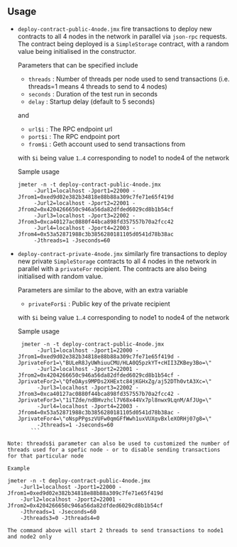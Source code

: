  ## Usage

 * `deploy-contract-public-4node.jmx` fire transactions to deploy new contracts to all 4 nodes in the network in parallel via `json-rpc` requests. The contract being deployed is a `SimpleStorage` contract, with a random value being initialised in the constructor.  
   
   Parameters that can be specified include  
     * `threads` : Number of threads per node used to send transactions (i.e. threads=1 means 4 threads to send to 4 nodes)  
     * `seconds` : Duration of the test run in seconds  
     * `delay` : Startup delay (default to 5 seconds)  
       
   and
   
     * `url$i` : The RPC endpoint url  
     * `port$i` : The RPC endpoint port  
     * `from$i` : Geth account used to send transactions from  
     
   with `$i` being value `1`..`4` corresponding to node1 to node4 of the network
        
   Sample usage
    ```shell script
    jmeter -n -t deploy-contract-public-4node.jmx 
         -Jurl1=localhost -Jport1=22000 -Jfrom1=0xed9d02e382b34818e88b88a309c7fe71e65f419d 
         -Jurl2=localhost -Jport2=22001 -Jfrom2=0x4204266650c946a56da82dfded6029cd8b1b54cf
         -Jurl3=localhost -Jport3=22002 -Jfrom3=0xca40127ac0880f44bca898fd357557b70a2fcc42
         -Jurl4=localhost -Jport4=22003 -Jfrom4=0x53a52871988c3b3856280181105d0541d78b38ac
         -Jthreads=1 -Jseconds=60
    ```
   
   
 * `deploy-contract-private-4node.jmx` similarly fire transactions to deploy new private `SimpleStorage` contracts to all 4 nodes in the network in parallel with a `privateFor` recipient. The contracts are also being initialised with random value.  
 
    Parameters are similar to the above, with an extra variable  
      * `privateFor$i` : Public key of the private recipient
      
    with `$i` being value `1`..`4` corresponding to node1 to node4 of the network  
    
    Sample usage
    ```shell script
     jmeter -n -t deploy-contract-public-4node.jmx 
          -Jurl1=localhost -Jport1=22000 -Jfrom1=0xed9d02e382b34818e88b88a309c7fe71e65f419d -JprivateFor1=\"BULeR8JyUWhiuuCMU/HLA0Q5pzkYT+cHII3ZKBey3Bo=\"
          -Jurl2=localhost -Jport2=22001 -Jfrom2=0x4204266650c946a56da82dfded6029cd8b1b54cf -JprivateFor2=\"QfeDAys9MPDs2XHExtc84jKGHxZg/aj52DTh0vtA3Xc=\"
          -Jurl3=localhost -Jport3=22002 -Jfrom3=0xca40127ac0880f44bca898fd357557b70a2fcc42 -JprivateFor3=\"1iTZde/ndBHvzhcl7V68x44Vx7pl8nwx9LqnM/AfJUg=\"
          -Jurl4=localhost -Jport4=22003 -Jfrom4=0x53a52871988c3b3856280181105d0541d78b38ac -JprivateFor4=\"oNspPPgszVUFw0qmGFfWwh1uxVUXgvBxleXORHj07g8=\"
          -Jthreads=1 -Jseconds=60
        ```

```
Note: threads$i parameter can also be used to customized the number of threads used for a spefic node - or to disable sending transactions for that particular node

Example

jmeter -n -t deploy-contract-public-4node.jmx 
    -Jurl1=localhost -Jport1=22000 -Jfrom1=0xed9d02e382b34818e88b88a309c7fe71e65f419d 
    -Jurl2=localhost -Jport2=22001 -Jfrom2=0x4204266650c946a56da82dfded6029cd8b1b54cf
    -Jthreads=1 -Jseconds=60
    -Jthreads3=0 -Jthreads4=0

The command above will start 2 threads to send transactions to node1 and node2 only

    
```